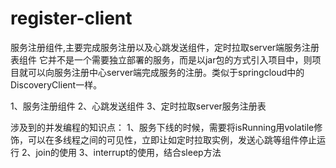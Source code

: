 # register-client
服务注册组件,主要完成服务注册以及心跳发送组件，定时拉取server端服务注册表组件
它并不是一个需要独立部署的服务，而是以jar包的方式引入项目中，则项目就可以向服务注册中心server端完成服务的注册。类似于springcloud中的DiscoveryClient一样。


1、服务注册组件
2、心跳发送组件
3、定时拉取server服务注册表




涉及到的并发编程的知识点：
1、服务下线的时候，需要将isRunning用volatile修饰，可以在多线程之间的可见性，立即让如定时拉取实例，发送心跳等组件停止运行
2、join的使用
3、interrupt的使用，结合sleep方法 
